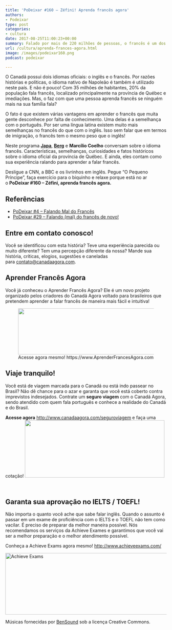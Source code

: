 ```yaml
---
title: 'PoDeixar #160 – Zéfini! Aprenda francês agora'
authors:
- Podeixar
type: post
categories:
- cultura
date: 2017-08-25T11:00:23+00:00
summary: Falado por mais de 220 milhões de pessoas, o francês é um dos idiomas oficiais do Canadá. Conheça como aprender o francês do Québec sem grandes problemas
url: /cultura/aprenda-frances-agora.html
image: /images/podeixar160.png
podcast: podeixar

---
```

O Canadá possui dois idiomas oficiais: o inglês e o francês. Por razões histórias e políticas, o idioma nativo de Napoleão é também é utilizado neste país. E não é pouco! Com 35 milhões de habitantes, 20% da população fala francês, localizado principalmente na província de Québec e imediações. Mas, o faz com que uma pessoa aprenda francês se ninguém mais na sua família fala?

O fato é que existem várias vantagens em aprender o francês que muita gente desconhece por falta de conhecimento. Uma delas é a semelhança com o português. Por ser uma língua latina existem muito mais semelhanças no francês do que com o inglês. Isso sem falar que em termos de imigração, o francês tem o mesmo peso que o inglês!

Neste programa [**Japa**][1], [**Berg**][2] e **Marcílio Coelho** conversam sobre o idioma francês. Características, semelhanças, curiosidades e fatos históricos sobre o idioma oficial da província de Québec. E ainda, eles contam como sua experiência ralando para aprender a falar francês.

Desligue a CNN, a BBC e os livrinhos em inglês. Pegue &#8220;O Pequeno Príncipe&#8221;, faça exercício para o biquinho e relaxe porque está no ar o **PoDeixar #160 &#8211; Zéfini, aprenda francês agora.**



## Referências

  * [PoDeixar #4 &#8211; Falando Mal do Francês][3]
  * [PoDeixar #29 &#8211; Falando (mal) do francês de novo!][4]

## Entre em contato conosco!

Você se identificou com esta história? Teve uma experiência parecida ou muito diferente? Tem uma percepção diferente da nossa? Mande sua história, críticas, elogios, sugestões e caneladas para <contato@canadaagora.com>.

## Aprender Francês Agora

Você já conheceu o Aprender Francês Agora? Ele é um novo projeto organizado pelos criadores do Canadá Agora voltado para brasileiros que pretendem aprender a falar francês de maneira mais fácil e intuitiva!

<figure id="attachment_9618" aria-describedby="caption-attachment-9618" class="wp-caption aligncenter"><img class="wp-image-9618 size-full" src="https://www.canadaagora.com/wp-content/uploads/afa-logo-all-colour.png" alt="" width="1833" height="144" srcset="https://www.canadaagora.com/wp-content/uploads/afa-logo-all-colour.png 1833w, https://www.canadaagora.com/wp-content/uploads/afa-logo-all-colour-470x37.png 470w, https://www.canadaagora.com/wp-content/uploads/afa-logo-all-colour-970x76.png 970w, https://www.canadaagora.com/wp-content/uploads/afa-logo-all-colour-364x29.png 364w, https://www.canadaagora.com/wp-content/uploads/afa-logo-all-colour-758x60.png 758w, https://www.canadaagora.com/wp-content/uploads/afa-logo-all-colour-608x48.png 608w, https://www.canadaagora.com/wp-content/uploads/afa-logo-all-colour-1152x91.png 1152w" sizes="(max-width: 1833px) 100vw, 1833px" /><figcaption id="caption-attachment-9618" class="wp-caption-text">Acesse agora mesmo! https://www.AprenderFrancesAgora.com</figcaption></figure>

## Viaje tranquilo!

Você está de viagem marcada para o Canadá ou está indo passear no Brasil? Não dê chance para o azar e garanta que você está coberto contra imprevistos indesejados. Contrate um **seguro viagem** com o Canadá Agora, sendo atendido com quem fala português e conhece a realidade do Canadá e do Brasil.

**Acesse agora** <http://www.canadaagora.com/seguroviagem> e faça uma cotação!
[<img class="aligncenter size-full wp-image-7837" src="https://www.canadaagora.com/wp-content/uploads/seguro-viagem-logo.png" alt="" width="436" height="179" />][5]

&nbsp;

## Garanta sua aprovação no IELTS / TOEFL!

Não importa o quanto você ache que sabe falar inglês. Quando o assunto é passar em um exame de proficiência com o IELTS e o TOEFL não tem como vacilar. É preciso de preparar da melhor maneira possível. Nós recomendamos os serviços da Achieve Exames e garantimos que você vai ser a melhor preparação e o melhor atendimento possível.

Conheça a Achieve Exams agora mesmo! <a href="http://www.achieveexams.com/" target="_blank" rel="noopener noreferrer">http://www.achieveexams.com/</a>

<a href="http://www.achieveexams.com/" target="_blank" rel="noopener"><img class="aligncenter size-full wp-image-9156" src="https://www.canadaagora.com/wp-content/uploads/achieve-exams.png" alt="Achieve Exams" width="892" height="192" srcset="https://www.canadaagora.com/wp-content/uploads/achieve-exams.png 892w, https://www.canadaagora.com/wp-content/uploads/achieve-exams-470x101.png 470w, https://www.canadaagora.com/wp-content/uploads/achieve-exams-364x78.png 364w, https://www.canadaagora.com/wp-content/uploads/achieve-exams-758x163.png 758w, https://www.canadaagora.com/wp-content/uploads/achieve-exams-608x131.png 608w" sizes="(max-width: 892px) 100vw, 892px" /></a>

Músicas fornecidas por <a href="http://www.bensound.com/" target="_blank" rel="noopener noreferrer">BenSound</a> sob a licença Creative Commons.

 [1]: https://www.canadaagora.com/japa
 [2]: https://www.canadaagora.com/berg
 [3]: https://www.canadaagora.com/podeixar/materia-especial-falando-do-frances.html
 [4]: https://www.canadaagora.com/podeixar/materia-especial-falando-mal-do-frances-de-novo.html
 [5]: http://www.canadaagora.com/seguroviagem